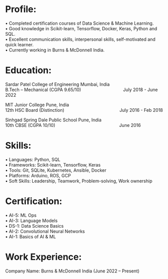 # Profile:       

•	Completed certification courses of Data Science & Machine Learning. <br>
•	Good knowledge in Scikit-learn, Tensorflow, Docker, Keras, Python and SQL. <br>
•	Excellent communication skills, interpersonal skills, self-motivated and quick learner. <br>
•	Currently working in Burns & McDonnell India. <br>

# Education: 


Sardar Patel College of Engineering Mumbai, India <br>
B.Tech – Mechanical (CGPA 9.65/10) &emsp;&emsp;&emsp;&emsp;&emsp;&emsp;&emsp;&emsp;&emsp; July 2018 - June 2022

  
MIT Junior College Pune, India <br>
12th HSC Board (Distinction) &emsp;&emsp;&emsp;&emsp;&emsp;&emsp;&emsp;&emsp;&emsp;&emsp;&emsp;&emsp; July 2016 - Feb 2018

Sinhgad Spring Dale Public School Pune, India <br>
10th CBSE (CGPA 10/10) &emsp;&emsp;&emsp;&emsp;&emsp;&emsp;&emsp;&emsp;&emsp;&emsp;&emsp;&emsp;&emsp;&emsp; June 2016



# Skills:
• Languages: Python, SQL <br>
• Frameworks: Scikit-learn, Tensorflow, Keras <br>
• Tools: Git, SQLite, Kubernetes, Ansible, Docker <br>
• Platforms: Arduino, ROS, GCP <br>
• Soft Skills: Leadership, Teamwork, Problem-solving, Work ownership <br>

# Certification:
•	AI-5: ML Ops <br>
•	AI-3: Language Models <br>
•	DS-1: Data Science Basics <br>
•	AI-2: Convolutional Neural Networks <br>
•	AI-1: Basics of AI & ML <br>

# Work Experience:
Company Name: Burns & McDonnell India (June 2022 – Present)
